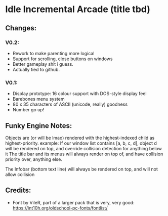 # Idle Incremental Arcade (title tbd)

## Changes:
### V0.2:
* Rework to make parenting more logical
* Support for scrolling, close buttons on windows
* Better gameplay shit i guess.
* Actually tied to github.

### V0.1:
* Display prototype: 16 colour support with DOS-style display feel
* Barebones menu system
* 80 x 35 characters of ASCII (unicode, really) goodness
* Number go up!


## Funky Engine Notes:
Objects are (or will be lmao) rendered with the highest-indexed child as highest-priority. example:
If our window list contains [a, b, c, d], object d will be rendered on top, and override collision detection for anything below it
The title bar and its menus will always render on top of, and have collision priority over, anything else.

The Infobar (bottom text line) will always be rendered on top, and will not allow collision



## Credits:
* Font by VileR, part of a larger pack that is very, very good: https://int10h.org/oldschool-pc-fonts/fontlist/
